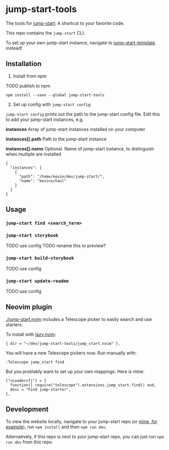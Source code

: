 # jump-start-tools

The tools for
[jump-start](https://github.com/kevinschaul/jump-start-template):
A shortcut to your favorite code.

This repo contains the `jump-start` CLI.

To set up your own jump-start instance, navigate to
[jump-start-template](https://github.com/kevinschaul/jump-start-template)
instead!

## Installation

1. Install from npm

TODO publish to npm

```
npm install --save --global jump-start-tools
```

2. Set up config with `jump-start config`:

`jump-start config` prints out the path to the jump-start config file. Edit this to add your jump-start instances, e.g.

**instances** Array of jump-start instances installed on your computer

**instances[].path** Path to the jump-start instance

**instances[].name** Optional. Name of jump-start instance, to distinguish when multiple are installed

```
{
  "instances": [
    {
      "path": "/home/kevin/dev/jump-start/",
      "name": "kevinschaul"
    }
  ]
}
```

## Usage

### `jump-start find <search_term>`

### `jump-start storybook`

TODO use config
TODO rename this to preview?

### `jump-start build-storybook`

TODO use config

### `jump-start update-readme`

TODO use config

## Neovim plugin

[./jump-start.nvim](./jump_start.nvim) includes a Telescope picker to easily search and use starters.

To install with [lazy.nvim](https://lazy.folke.io/):

```
{ dir = "~/dev/jump-start-tools/jump_start.nvim" },
```

You will have a new Telescope pickers now. Run manually with:

```
:Telescope jump_start find
```

But you problably want to set up your own mappings. Here is mine:

```
["<Leader>fj"] = {
  function() require("telescope").extensions.jump_start.find() end,
  desc = "Find jump-starter",
},
```

## Development

To view the website locally, navigate to your
jump-start repo (or [mine, for example](https://github.com/kevinschaul/jump-start)), run
`npm install` and then `npm run dev`.

Alternatively, if this repo is next to your jump-start
repo, you can just run `npm run dev` from this repo.
